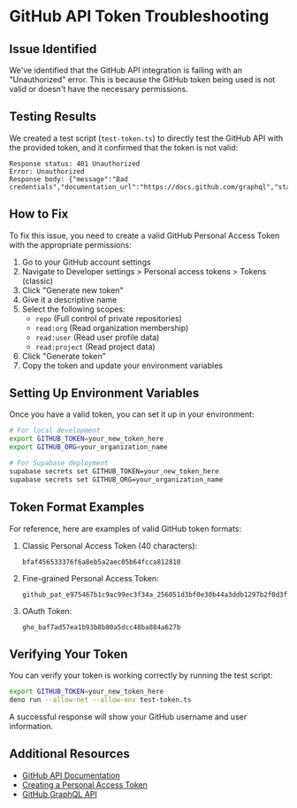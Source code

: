 # GitHub API Token Troubleshooting

## Issue Identified

We've identified that the GitHub API integration is failing with an "Unauthorized" error. This is because the GitHub token being used is not valid or doesn't have the necessary permissions.

## Testing Results

We created a test script (`test-token.ts`) to directly test the GitHub API with the provided token, and it confirmed that the token is not valid:

```
Response status: 401 Unauthorized
Error: Unauthorized
Response body: {"message":"Bad credentials","documentation_url":"https://docs.github.com/graphql","status":"401"}
```

## How to Fix

To fix this issue, you need to create a valid GitHub Personal Access Token with the appropriate permissions:

1. Go to your GitHub account settings
2. Navigate to Developer settings > Personal access tokens > Tokens (classic)
3. Click "Generate new token"
4. Give it a descriptive name
5. Select the following scopes:
   - `repo` (Full control of private repositories)
   - `read:org` (Read organization membership)
   - `read:user` (Read user profile data)
   - `read:project` (Read project data)
6. Click "Generate token"
7. Copy the token and update your environment variables

## Setting Up Environment Variables

Once you have a valid token, you can set it up in your environment:

```bash
# For local development
export GITHUB_TOKEN=your_new_token_here
export GITHUB_ORG=your_organization_name

# For Supabase deployment
supabase secrets set GITHUB_TOKEN=your_new_token_here
supabase secrets set GITHUB_ORG=your_organization_name
```

## Token Format Examples

For reference, here are examples of valid GitHub token formats:

1. Classic Personal Access Token (40 characters):
   ```
   bfaf456533376f6a8eb5a2aec05b64fcca812810
   ```

2. Fine-grained Personal Access Token:
   ```
   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
   ```

3. OAuth Token:
   ```
   gho_baf7ad57ea1b93b8b80a5dcc48ba884a627b
   ```

## Verifying Your Token

You can verify your token is working correctly by running the test script:

```bash
export GITHUB_TOKEN=your_new_token_here
deno run --allow-net --allow-env test-token.ts
```

A successful response will show your GitHub username and user information.

## Additional Resources

- [GitHub API Documentation](https://docs.github.com/en/rest)
- [Creating a Personal Access Token](https://docs.github.com/en/authentication/keeping-your-account-and-data-secure/creating-a-personal-access-token)
- [GitHub GraphQL API](https://docs.github.com/en/graphql)